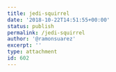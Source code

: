 ```yaml
---
title: jedi-squirrel
date: '2018-10-22T14:51:55+00:00'
status: publish
permalink: /jedi-squirrel
author: '@ramonsuarez'
excerpt: ''
type: attachment
id: 602
---
```

<!DOCTYPE html PUBLIC "-//W3C//DTD HTML 4.0 Transitional//EN" "http://www.w3.org/TR/REC-html40/loose.dtd">
<?xml encoding="UTF-8">

